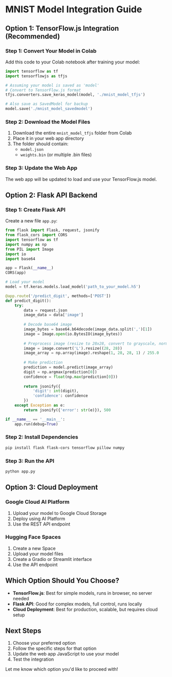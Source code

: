 # MNIST Model Integration Guide

## Option 1: TensorFlow.js Integration (Recommended)

### Step 1: Convert Your Model in Colab

Add this code to your Colab notebook after training your model:

```python
import tensorflow as tf
import tensorflowjs as tfjs

# Assuming your model is saved as 'model'
# Convert to TensorFlow.js format
tfjs.converters.save_keras_model(model, './mnist_model_tfjs')

# Also save as SavedModel for backup
model.save('./mnist_model_savedmodel')
```

### Step 2: Download the Model Files

1. Download the entire `mnist_model_tfjs` folder from Colab
2. Place it in your web app directory
3. The folder should contain:
   - `model.json`
   - `weights.bin` (or multiple .bin files)

### Step 3: Update the Web App

The web app will be updated to load and use your TensorFlow.js model.

## Option 2: Flask API Backend

### Step 1: Create Flask API

Create a new file `app.py`:

```python
from flask import Flask, request, jsonify
from flask_cors import CORS
import tensorflow as tf
import numpy as np
from PIL import Image
import io
import base64

app = Flask(__name__)
CORS(app)

# Load your model
model = tf.keras.models.load_model('path_to_your_model.h5')

@app.route('/predict_digit', methods=['POST'])
def predict_digit():
    try:
        data = request.json
        image_data = data['image']
        
        # Decode base64 image
        image_bytes = base64.b64decode(image_data.split(',')[1])
        image = Image.open(io.BytesIO(image_bytes))
        
        # Preprocess image (resize to 28x28, convert to grayscale, normalize)
        image = image.convert('L').resize((28, 28))
        image_array = np.array(image).reshape(1, 28, 28, 1) / 255.0
        
        # Make prediction
        prediction = model.predict(image_array)
        digit = np.argmax(prediction[0])
        confidence = float(np.max(prediction[0]))
        
        return jsonify({
            'digit': int(digit),
            'confidence': confidence
        })
    except Exception as e:
        return jsonify({'error': str(e)}), 500

if __name__ == '__main__':
    app.run(debug=True)
```

### Step 2: Install Dependencies

```bash
pip install flask flask-cors tensorflow pillow numpy
```

### Step 3: Run the API

```bash
python app.py
```

## Option 3: Cloud Deployment

### Google Cloud AI Platform
1. Upload your model to Google Cloud Storage
2. Deploy using AI Platform
3. Use the REST API endpoint

### Hugging Face Spaces
1. Create a new Space
2. Upload your model files
3. Create a Gradio or Streamlit interface
4. Use the API endpoint

## Which Option Should You Choose?

- **TensorFlow.js**: Best for simple models, runs in browser, no server needed
- **Flask API**: Good for complex models, full control, runs locally
- **Cloud Deployment**: Best for production, scalable, but requires cloud setup

## Next Steps

1. Choose your preferred option
2. Follow the specific steps for that option
3. Update the web app JavaScript to use your model
4. Test the integration

Let me know which option you'd like to proceed with!
